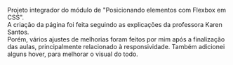 Projeto integrador do módulo de "Posicionando elementos com Flexbox em CSS".  
A criação da página foi feita seguindo as explicações da professora Karen Santos.  
Porém, vários ajustes de melhorias foram feitos por mim após a finalização das aulas, principalmente relacionado à responsividade. Também adicionei alguns hover, para melhorar o visual do todo.